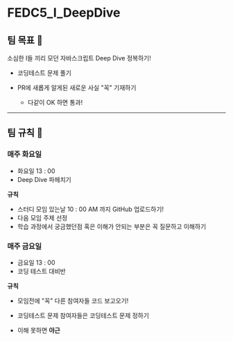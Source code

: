 # FEDC5_I_DeepDive

## 팀 목표 🙏

소심한 I들 끼리 모던 자바스크립트 Deep Dive 정복하기!

+ 코딩테스트 문제 풀기
  
+ PR에 새롭게 알게된 새로운 사실 "꼭" 기재하기
  + 다같이 OK 하면 통과!
  
---

## 팀 규칙 📝

### 매주 화요일 ###

- 화요일 13 : 00
- Deep Dive 파헤치기

**규칙**

- 스터디 모임 있는날 10 : 00 AM 까지 GitHub 업로드하기!
- 다음 모임 주제 선정
- 학습 과정에서 궁금했던점 혹은 이해가 안되는 부분은 꼭 질문하고 이해하기

### 매주 금요일 ###

- 금요일  13 : 00
- 코딩 테스트 대비반

**규칙**

- 모임전에 "꼭" 다른 참여자들 코드 보고오기!
- 코딩테스트 문제 참여자들은 코딩테스트 문제 정하기

- 이해 못하면 **야근**
